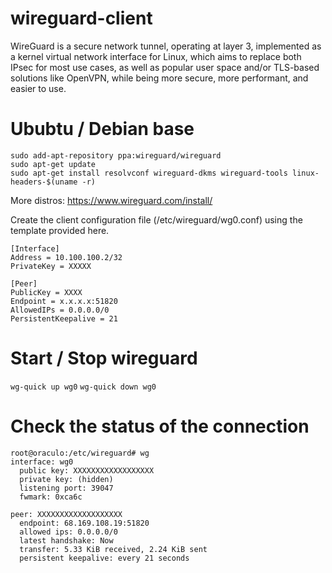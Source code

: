 # wireguard-client


WireGuard is a secure network tunnel, operating at layer 3, implemented as a kernel virtual network interface for Linux, which aims to replace both IPsec for most use cases, as well as popular user space and/or TLS-based solutions like OpenVPN, while being more secure, more performant, and easier to use.


# Ububtu / Debian base

```
sudo add-apt-repository ppa:wireguard/wireguard
sudo apt-get update
sudo apt-get install resolvconf wireguard-dkms wireguard-tools linux-headers-$(uname -r)
```

More distros: https://www.wireguard.com/install/


Create the client configuration file (/etc/wireguard/wg0.conf) using the template provided here.

```
[Interface]
Address = 10.100.100.2/32
PrivateKey = XXXXX

[Peer]
PublicKey = XXXX
Endpoint = x.x.x.x:51820
AllowedIPs = 0.0.0.0/0
PersistentKeepalive = 21
```

# Start / Stop wireguard
`wg-quick up wg0` `wg-quick down wg0`


# Check the status of the connection

```
root@oraculo:/etc/wireguard# wg
interface: wg0
  public key: XXXXXXXXXXXXXXXXXX
  private key: (hidden)
  listening port: 39047
  fwmark: 0xca6c

peer: XXXXXXXXXXXXXXXXXXX
  endpoint: 68.169.108.19:51820
  allowed ips: 0.0.0.0/0
  latest handshake: Now
  transfer: 5.33 KiB received, 2.24 KiB sent
  persistent keepalive: every 21 seconds
```
